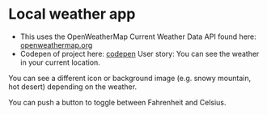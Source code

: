# Local weather app
*  This uses the OpenWeatherMap Current Weather Data API found here: [openweathermap.org](https://openweathermap.org/api)
*  Codepen of project here: [codepen](http://codepen.io/ohohoreos/full/PWMYxw/)
User story:
  You can see the weather in your current location.

  You can see a different icon or background image (e.g. snowy mountain, hot desert) depending on the weather.

  You can push a button to toggle between Fahrenheit and Celsius.

